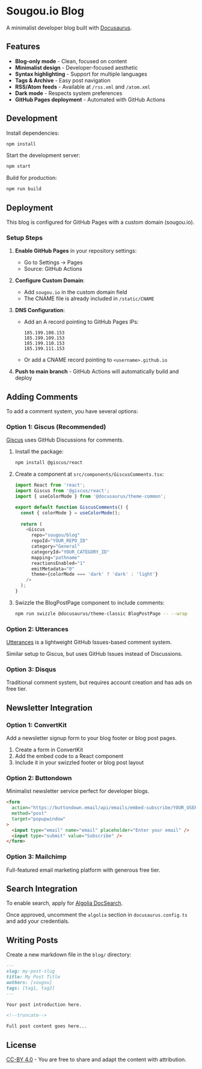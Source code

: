 # Sougou.io Blog

A minimalist developer blog built with [Docusaurus](https://docusaurus.io/).

## Features

- **Blog-only mode** - Clean, focused on content
- **Minimalist design** - Developer-focused aesthetic
- **Syntax highlighting** - Support for multiple languages
- **Tags & Archive** - Easy post navigation
- **RSS/Atom feeds** - Available at `/rss.xml` and `/atom.xml`
- **Dark mode** - Respects system preferences
- **GitHub Pages deployment** - Automated with GitHub Actions

## Development

Install dependencies:

```bash
npm install
```

Start the development server:

```bash
npm start
```

Build for production:

```bash
npm run build
```

## Deployment

This blog is configured for GitHub Pages with a custom domain (sougou.io).

### Setup Steps

1. **Enable GitHub Pages** in your repository settings:
   - Go to Settings → Pages
   - Source: GitHub Actions

2. **Configure Custom Domain**:
   - Add `sougou.io` in the custom domain field
   - The CNAME file is already included in `/static/CNAME`

3. **DNS Configuration**:
   - Add an A record pointing to GitHub Pages IPs:
     ```
     185.199.108.153
     185.199.109.153
     185.199.110.153
     185.199.111.153
     ```
   - Or add a CNAME record pointing to `<username>.github.io`

4. **Push to main branch** - GitHub Actions will automatically build and deploy

## Adding Comments

To add a comment system, you have several options:

### Option 1: Giscus (Recommended)

[Giscus](https://giscus.app/) uses GitHub Discussions for comments.

1. Install the package:
   ```bash
   npm install @giscus/react
   ```

2. Create a component at `src/components/GiscusComments.tsx`:
   ```typescript
   import React from 'react';
   import Giscus from '@giscus/react';
   import { useColorMode } from '@docusaurus/theme-common';

   export default function GiscusComments() {
     const { colorMode } = useColorMode();
     
     return (
       <Giscus
         repo="sougou/blog"
         repoId="YOUR_REPO_ID"
         category="General"
         categoryId="YOUR_CATEGORY_ID"
         mapping="pathname"
         reactionsEnabled="1"
         emitMetadata="0"
         theme={colorMode === 'dark' ? 'dark' : 'light'}
       />
     );
   }
   ```

3. Swizzle the BlogPostPage component to include comments:
   ```bash
   npm run swizzle @docusaurus/theme-classic BlogPostPage -- --wrap
   ```

### Option 2: Utterances

[Utterances](https://utteranc.es/) is a lightweight GitHub Issues-based comment system.

Similar setup to Giscus, but uses GitHub Issues instead of Discussions.

### Option 3: Disqus

Traditional comment system, but requires account creation and has ads on free tier.

## Newsletter Integration

### Option 1: ConvertKit

Add a newsletter signup form to your blog footer or blog post pages.

1. Create a form in ConvertKit
2. Add the embed code to a React component
3. Include it in your swizzled footer or blog post layout

### Option 2: Buttondown

Minimalist newsletter service perfect for developer blogs.

```html
<form
  action="https://buttondown.email/api/emails/embed-subscribe/YOUR_USERNAME"
  method="post"
  target="popupwindow"
>
  <input type="email" name="email" placeholder="Enter your email" />
  <input type="submit" value="Subscribe" />
</form>
```

### Option 3: Mailchimp

Full-featured email marketing platform with generous free tier.

## Search Integration

To enable search, apply for [Algolia DocSearch](https://docsearch.algolia.com/apply/).

Once approved, uncomment the `algolia` section in `docusaurus.config.ts` and add your credentials.

## Writing Posts

Create a new markdown file in the `blog/` directory:

```markdown
---
slug: my-post-slug
title: My Post Title
authors: [sougou]
tags: [tag1, tag2]
---

Your post introduction here.

<!--truncate-->

Full post content goes here...
```

## License

[CC-BY 4.0](https://creativecommons.org/licenses/by/4.0/) - You are free to share and adapt the content with attribution.
